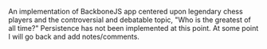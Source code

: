 An implementation of BackboneJS app centered upon legendary chess players and the controversial and debatable topic, "Who is the greatest of all time?"  Persistence has not been implemented at this point.  At some point I will go back and add notes/comments. 
